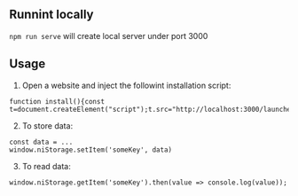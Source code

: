 ## Runnint locally

`npm run serve` will create local server under port 3000

## Usage

1. Open a website and inject the followint installation script:

```
function install(){const t=document.createElement("script");t.src="http://localhost:3000/launcher.js",document.body.append(t)}install();
```

2. To store data:

```
const data = ...
window.niStorage.setItem('someKey', data)
```

3. To read data:

```
window.niStorage.getItem('someKey').then(value => console.log(value));
```
